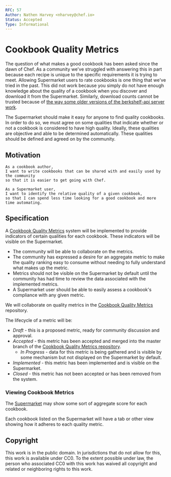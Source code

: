 ```yaml
---
RFC: 57
Author: Nathen Harvey <nharvey@chef.io>
Status: Accepted
Type: Informational
---
```


# Cookbook Quality Metrics

The question of what makes a good cookbook has been asked since the dawn of Chef.  As a community we've struggled with answering this in part because each recipe is unique to the specific requirements it is trying to meet.  Allowing Supermarket users to rate cookbooks is one thing that we've tried in the past.  This did not work because you simply do not have enough knowledge about the quality of a cookbook when you discover and download it from the Supermarket.  Similarly, download counts cannot be trusted because of [the way some older versions of the berkshelf-api server work](https://www.chef.io/blog/2015/01/21/those-pesky-supermarket-download-counts/).

The Supermarket should make it easy for anyone to find quality cookbooks.  In order to do so, we must agree on some qualities that indicate whether or not a cookbook is considered to have high quality.  Ideally, these qualities are objective and able to be determined automatically.  These qualities should be defined and agreed on by the community.

## Motivation

    As a cookbook author,
    I want to write cookbooks that can be shared with and easily used by the community
    so that it is easier to get going with Chef.

    As a Supermarket user,
    I want to identify the relative quality of a given cookbook,
    so that I can spend less time looking for a good cookbook and more time automating.

## Specification

A [Cookbook Quality Metrics](https://github.com/chef-cookbooks/cookbook-quality-metrics) system will be implemented to provide indicators of certain qualities for each cookbook.  These indicators will be visible on the Supermarket.

* The community will be able to collaborate on the metrics.
* The community has expressed a desire for an aggregate metric to make the quality ranking easy to consume without needing to fully understand what makes up the metric.
* Metrics should not be visible on the Supermarket by default until the community has had time to review the data associated with the implemented metrics.
* A Supermarket user should be able to easily assess a cookbook's compliance with any given metric.

We will collaborate on quality metrics in the [Cookbook Quality Metrics](https://github.com/chef-cookbooks/cookbook-quality-metrics) repository.

The lifecycle of a metric will be:

* *Draft* - this is a proposed metric, ready for community discussion and approval.
* *Accepted* - this metric has been accepted and merged into the master branch of the [Cookbook Quality Metrics repository](https://github.com/chef-cookbooks/cookbook-quality-metrics).
  * *In Progress* - data for this metric is being gathered and is visible by some mechanism but not displayed on the Supermarket by default.
* *Implemented* - this metric has been implemented and is visible on the Supermarket.
* *Closed* - this metric has not been accepted or has been removed from the system.

### Viewing Cookbook Metrics

The [Supermarket](https://supermarket.chef.io) may show some sort of aggregate score for each cookbook.

Each cookbook listed on the Supermarket will have a tab or other view showing how it adheres to each quality metric.

## Copyright

This work is in the public domain. In jurisdictions that do not allow for this,
this work is available under CC0. To the extent possible under law, the person
who associated CC0 with this work has waived all copyright and related or
neighboring rights to this work.
